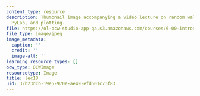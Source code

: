 ```yaml
---
content_type: resource
description: Thumbnail image accompanying a video lecture on random walk simulation,
  PyLab, and plotting.
file: https://ol-ocw-studio-app-qa.s3.amazonaws.com/courses/6-00-introduction-to-computer-science-and-programming-fall-2008/32b23dcb19e5970eae49efd501c73f83_lec18.jpg
file_type: image/jpeg
image_metadata:
  caption: ''
  credit: ''
  image-alt: ''
learning_resource_types: []
ocw_type: OCWImage
resourcetype: Image
title: lec18
uid: 32b23dcb-19e5-970e-ae49-efd501c73f83
---
```


